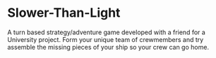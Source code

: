# Slower-Than-Light

 A turn based strategy/adventure game developed with a friend for a University project. 
 Form your unique team of crewmembers and try assemble the missing pieces of your ship so your crew can go home.
